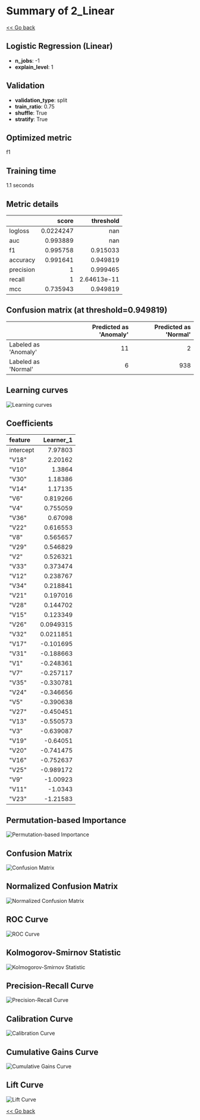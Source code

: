 # Summary of 2_Linear

[<< Go back](../README.md)


## Logistic Regression (Linear)
- **n_jobs**: -1
- **explain_level**: 1

## Validation
 - **validation_type**: split
 - **train_ratio**: 0.75
 - **shuffle**: True
 - **stratify**: True

## Optimized metric
f1

## Training time

1.1 seconds

## Metric details
|           |     score |     threshold |
|:----------|----------:|--------------:|
| logloss   | 0.0224247 | nan           |
| auc       | 0.993889  | nan           |
| f1        | 0.995758  |   0.915033    |
| accuracy  | 0.991641  |   0.949819    |
| precision | 1         |   0.999465    |
| recall    | 1         |   2.64613e-11 |
| mcc       | 0.735943  |   0.949819    |


## Confusion matrix (at threshold=0.949819)
|                      |   Predicted as 'Anomaly' |   Predicted as 'Normal' |
|:---------------------|-------------------------:|------------------------:|
| Labeled as 'Anomaly' |                       11 |                       2 |
| Labeled as 'Normal'  |                        6 |                     938 |

## Learning curves
![Learning curves](learning_curves.png)

## Coefficients
| feature   |   Learner_1 |
|:----------|------------:|
| intercept |   7.97803   |
| "V18"     |   2.20162   |
| "V10"     |   1.3864    |
| "V30"     |   1.18386   |
| "V14"     |   1.17135   |
| "V6"      |   0.819266  |
| "V4"      |   0.755059  |
| "V36"     |   0.67098   |
| "V22"     |   0.616553  |
| "V8"      |   0.565657  |
| "V29"     |   0.546829  |
| "V2"      |   0.526321  |
| "V33"     |   0.373474  |
| "V12"     |   0.238767  |
| "V34"     |   0.218841  |
| "V21"     |   0.197016  |
| "V28"     |   0.144702  |
| "V15"     |   0.123349  |
| "V26"     |   0.0949315 |
| "V32"     |   0.0211851 |
| "V17"     |  -0.101695  |
| "V31"     |  -0.188663  |
| "V1"      |  -0.248361  |
| "V7"      |  -0.257117  |
| "V35"     |  -0.330781  |
| "V24"     |  -0.346656  |
| "V5"      |  -0.390638  |
| "V27"     |  -0.450451  |
| "V13"     |  -0.550573  |
| "V3"      |  -0.639087  |
| "V19"     |  -0.64051   |
| "V20"     |  -0.741475  |
| "V16"     |  -0.752637  |
| "V25"     |  -0.989172  |
| "V9"      |  -1.00923   |
| "V11"     |  -1.0343    |
| "V23"     |  -1.21583   |


## Permutation-based Importance
![Permutation-based Importance](permutation_importance.png)
## Confusion Matrix

![Confusion Matrix](confusion_matrix.png)


## Normalized Confusion Matrix

![Normalized Confusion Matrix](confusion_matrix_normalized.png)


## ROC Curve

![ROC Curve](roc_curve.png)


## Kolmogorov-Smirnov Statistic

![Kolmogorov-Smirnov Statistic](ks_statistic.png)


## Precision-Recall Curve

![Precision-Recall Curve](precision_recall_curve.png)


## Calibration Curve

![Calibration Curve](calibration_curve_curve.png)


## Cumulative Gains Curve

![Cumulative Gains Curve](cumulative_gains_curve.png)


## Lift Curve

![Lift Curve](lift_curve.png)



[<< Go back](../README.md)
